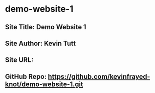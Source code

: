 # demo-website-1
## Site Title: Demo Website 1
## Site Author: Kevin Tutt
## Site URL:


## GitHub Repo: https://github.com/kevinfrayed-knot/demo-website-1.git




